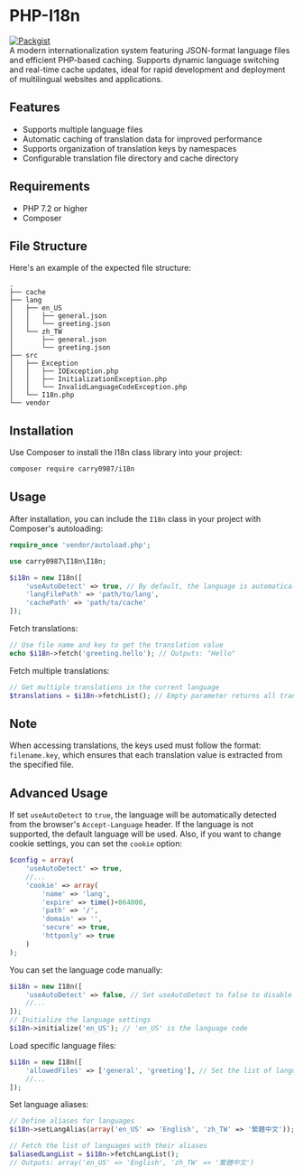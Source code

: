 # PHP-I18n
[![Packgist](https://img.shields.io/packagist/v/carry0987/i18n.svg?style=flat-square)](https://packagist.org/packages/carry0987/i18n)  
A modern internationalization system featuring JSON-format language files and efficient PHP-based caching. Supports dynamic language switching and real-time cache updates, ideal for rapid development and deployment of multilingual websites and applications.

## Features
- Supports multiple language files
- Automatic caching of translation data for improved performance
- Supports organization of translation keys by namespaces
- Configurable translation file directory and cache directory

## Requirements
- PHP 7.2 or higher
- Composer

## File Structure
Here's an example of the expected file structure:
```
.
├── cache
├── lang
│   ├── en_US
│   │   ├── general.json
│   │   └── greeting.json
│   └── zh_TW
│       ├── general.json
│       └── greeting.json
├── src
│   ├── Exception
│   │   ├── IOException.php
│   │   ├── InitializationException.php
│   │   └── InvalidLanguageCodeException.php
│   └── I18n.php
└── vendor
```

## Installation
Use Composer to install the I18n class library into your project:

``` bash
composer require carry0987/i18n
```

## Usage
After installation, you can include the `I18n` class in your project with Composer's autoloading:
```php
require_once 'vendor/autoload.php';

use carry0987\I18n\I18n;

$i18n = new I18n([
    'useAutoDetect' => true, // By default, the language is automatically detected
    'langFilePath' => 'path/to/lang', 
    'cachePath' => 'path/to/cache'
]);
```

Fetch translations:
```php
// Use file name and key to get the translation value
echo $i18n->fetch('greeting.hello'); // Outputs: "Hello"
```

Fetch multiple translations:
```php
// Get multiple translations in the current language
$translations = $i18n->fetchList(); // Empty parameter returns all translations
```

## Note
When accessing translations, the keys used must follow the format: `filename.key`, which ensures that each translation value is extracted from the specified file.

## Advanced Usage
If set `useAutoDetect` to `true`, the language will be automatically detected from the browser's `Accept-Language` header. If the language is not supported, the default language will be used. Also, if you want to change cookie settings, you can set the `cookie` option:
```php
$config = array(
    'useAutoDetect' => true,
    //...
    'cookie' => array(
        'name' => 'lang',
        'expire' => time()+864000,
        'path' => '/',
        'domain' => '',
        'secure' => true,
        'httponly' => true
    )
);
```

You can set the language code manually:
```php
$i18n = new I18n([
    'useAutoDetect' => false, // Set useAutoDetect to false to disable automatic language detection
    //...
]);
// Initialize the language settings
$i18n->initialize('en_US'); // 'en_US' is the language code
```

Load specific language files:
```php
$i18n = new I18n([
    'allowedFiles' => ['general', 'greeting'], // Set the list of language files to be loaded
    //...
]);
```

Set language aliases:
```php
// Define aliases for languages
$i18n->setLangAlias(array('en_US' => 'English', 'zh_TW' => '繁體中文'));

// Fetch the list of languages with their aliases
$aliasedLangList = $i18n->fetchLangList();
// Outputs: array('en_US' => 'English', 'zh_TW' => '繁體中文')
```
